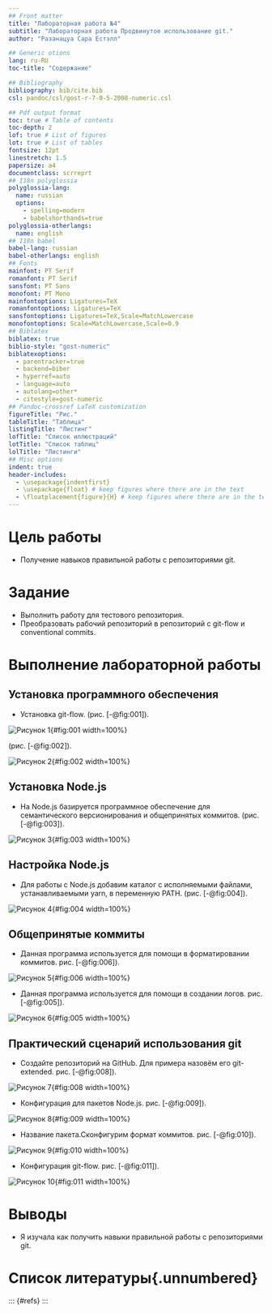 ```yaml
---
## Front matter
title: "Лабораторная работа №4"
subtitle: "Лабораторная работа Продвинутое использование git."
author: "Разанацуа Сара Естэлл"

## Generic otions
lang: ru-RU
toc-title: "Содержание"

## Bibliography
bibliography: bib/cite.bib
csl: pandoc/csl/gost-r-7-0-5-2008-numeric.csl

## Pdf output format
toc: true # Table of contents
toc-depth: 2
lof: true # List of figures
lot: true # List of tables
fontsize: 12pt
linestretch: 1.5
papersize: a4
documentclass: scrreprt
## I18n polyglossia
polyglossia-lang:
  name: russian
  options:
	- spelling=modern
	- babelshorthands=true
polyglossia-otherlangs:
  name: english
## I18n babel
babel-lang: russian
babel-otherlangs: english
## Fonts
mainfont: PT Serif
romanfont: PT Serif
sansfont: PT Sans
monofont: PT Mono
mainfontoptions: Ligatures=TeX
romanfontoptions: Ligatures=TeX
sansfontoptions: Ligatures=TeX,Scale=MatchLowercase
monofontoptions: Scale=MatchLowercase,Scale=0.9
## Biblatex
biblatex: true
biblio-style: "gost-numeric"
biblatexoptions:
  - parentracker=true
  - backend=biber
  - hyperref=auto
  - language=auto
  - autolang=other*
  - citestyle=gost-numeric
## Pandoc-crossref LaTeX customization
figureTitle: "Рис."
tableTitle: "Таблица"
listingTitle: "Листинг"
lofTitle: "Список иллюстраций"
lotTitle: "Список таблиц"
lolTitle: "Листинги"
## Misc options
indent: true
header-includes:
  - \usepackage{indentfirst}
  - \usepackage{float} # keep figures where there are in the text
  - \floatplacement{figure}{H} # keep figures where there are in the text
---
```


# Цель работы

- Получение навыков правильной работы с репозиториями git.

# Задание

- Выполнить работу для тестового репозитория.
- Преобразовать рабочий репозиторий в репозиторий с git-flow и conventional commits.

# Выполнение лабораторной работы

## Установка программного обеспечения

- Установка git-flow. (рис. [-@fig:001]).

![Рисунок 1](image/1.jpg){#fig:001 width=100%}

(рис. [-@fig:002]).

![Рисунок 2](image/2.jpg){#fig:002 width=100%}

## Установка Node.js
- На Node.js базируется программное обеспечение для семантического версионирования и общепринятых коммитов. (рис. [-@fig:003]).

![Рисунок 3](image/3.jpg){#fig:003 width=100%}

## Настройка Node.js

- Для работы с Node.js добавим каталог с исполняемыми файлами, устанавливаемыми yarn, в переменную PATH. (рис. [-@fig:004]).

![Рисунок 4](image/4.jpg){#fig:004 width=100%}

## Общепринятые коммиты

- Данная программа используется для помощи в форматировании коммитов. рис. [-@fig:006]).

![Рисунок 5](image/6.jpg){#fig:006 width=100%}

- Данная программа используется для помощи в создании логов.  рис. [-@fig:005]).

![Рисунок 6](image/5.jpg){#fig:005 width=100%}

## Практический сценарий использования git

- Создайте репозиторий на GitHub. Для примера назовём его git-extended. рис. [-@fig:008]).

![Рисунок 7](image/8.jpg){#fig:008 width=100%}

- Конфигурация для пакетов Node.js. рис. [-@fig:009]).

![Рисунок 8](image/9.jpg){#fig:009 width=100%}

- Название пакета.Сконфигурим формат коммитов. рис. [-@fig:010]).

![Рисунок 9](image/10.jpg){#fig:010 width=100%}

- Конфигурация git-flow. рис. [-@fig:011]).

![Рисунок 10](image/11.jpg){#fig:011 width=100%}

# Выводы

- Я изучала как получить навыки правильной работы с репозиториями git.


# Список литературы{.unnumbered}

::: {#refs}
:::
